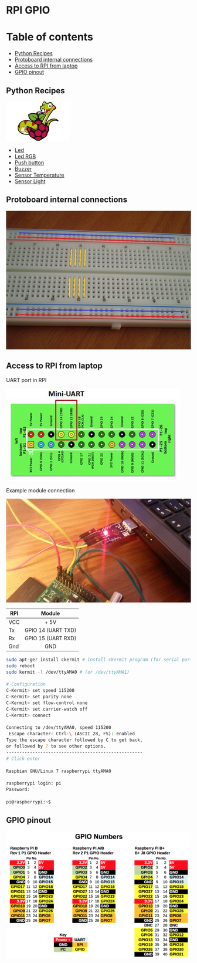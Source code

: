 # RPI GPIO 


Table of contents
=================

* [Python Recipes](#python-recipes)
* [Protoboard internal connections](#protoboard-internal-connections)
* [Access to RPI from laptop](#access-to-rpi-from-laptop)
* [GPIO pinout](#gpio-pinout)



Python Recipes
--------------

![alt tag](static/raspberry-pi-python-1-mini.jpg)

* [Led](recipe/led/README.md)
* [Led RGB](recipe/rgb_led/README.md)
* [Push button](recipe/push_button/README.md)
* [Buzzer](recipe/buzzer/README.md)
* [Sensor Temperature](recipe/sensor_temperature/README.md)
* [Sensor Light](recipe/sensor_light/README.md)

Protoboard internal connections
-------------------------------


![alt tag](static/conexiones_protoboard2_mini.jpg)

Access to RPI from laptop
-------------------------


UART port in RPI

![alt tag](static/mini-uart.jpg)

Example module connection

![alt tag](static/uart_laptop_rpi_mini2_mini.jpg)


| RPI   |      Module      |
|----------|:-------------:|
| VCC | + 5V |
| Tx | GPIO 14 (UART TXD) |
| Rx | GPIO 15 (UART RXD) |
| Gnd | GND |


```bash
sudo apt-ger install ckermit # Install ckermit program (for serial port)
sudo reboot
sudo kermit -l /dev/ttyAMA0 # (or /dev/ttyAMA1)

# Configuration
C-Kermit> set speed 115200
C-Kermit> set parity none
C-Kermit> set flow-control none
C-Kermit> set carrier-watch off
C-Kermit> connect

Connecting to /dev/ttyAMA0, speed 115200
 Escape character: Ctrl-\ (ASCII 28, FS): enabled
Type the escape character followed by C to get back,
or followed by ? to see other options.
----------------------------------------------------
# Click enter

Raspbian GNU/Linux 7 raspberrypi ttyAMA0

raspberrypi login: pi
Password:

pi@raspberrypi:~$ 

```

GPIO pinout
-----------

![alt tag](static/Raspberry-Pi-GPIO-pinouts.png)






